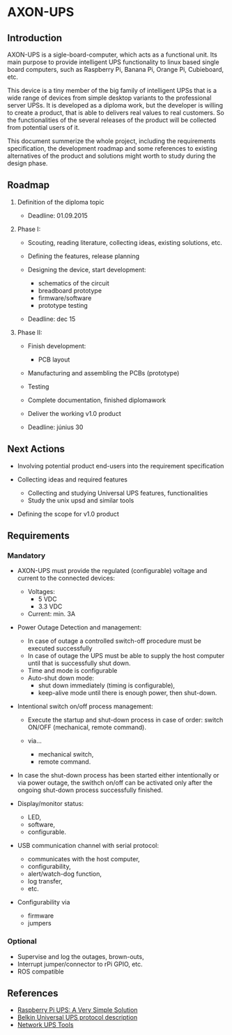 AXON-UPS
========

## Introduction

AXON-UPS is a sigle-board-computer, which acts as a functional unit.
Its main purpose to provide intelligent UPS functionality to linux based single board computers, such as Raspberry Pi, Banana Pi, Orange Pi, Cubieboard, etc.

This device is a tiny member of the big family of intelligent UPSs that is a wide range of devices from simple desktop variants to the professional server UPSs.
It is developed as a diploma work, but the developer is willing to create a product, that is able to delivers real values to real customers. So the functionalities of the several releases of the product will be collected from potential users of it.
    
This document summerize the whole project, including the requirements specification, the development roadmap and some references to existing alternatives of the product and solutions might worth to study during the design phase.

## Roadmap

1. Definition of the diploma topic

    - Deadline: 01.09.2015

2. Phase I:

    - Scouting, reading literature, collecting ideas, existing solutions, etc.

    - Defining the features, release planning

    - Designing the device, start development:

        - schematics of the circuit
        - breadboard prototype
        - firmware/software
        - prototype testing

    - Deadline:
        dec 15

2. Phase II:
    - Finish development:

        - PCB layout

    - Manufacturing and assembling the PCBs (prototype)
    - Testing
    - Complete documentation, finished diplomawork
    - Deliver the working v1.0 product
    - Deadline: június 30

## Next Actions

- Involving potential product end-users into the requirement specification
- Collecting ideas and required features

    - Collecting and studying Universal UPS features, functionalities
    - Study the unix upsd and similar tools

- Defining the scope for v1.0 product

## Requirements

### Mandatory

- AXON-UPS must provide the regulated (configurable) voltage and current to the connected devices:

    - Voltages:
        - 5 VDC
        - 3.3 VDC
    - Current: min. 3A

- Power Outage Detection and management:
    - In case of outage a controlled switch-off procedure must be executed successfully
    - In case of outage the UPS must be able to supply the host computer until that is successfully shut down.
    - Time and mode is configurable
    - Auto-shut down mode:
        - shut down immediately (timing is configurable),
        - keep-alive mode until there is enough power, then shut-down.

- Intentional switch on/off process management:

    - Execute the startup and shut-down process in case of order: switch ON/OFF (mechanical, remote command).

    - via...
        - mechanical switch,
        - remote command.

- In case the shut-down process has been started either intentionally or via power outage, the swithch on/off can be activated only after the ongoing shut-down process successfully finished.

- Display/monitor status:

    - LED,
    - software,
    - configurable.

- USB communication channel with serial protocol:

    - communicates with the host computer,
    - configurability,
    - alert/watch-dog function,
    - log transfer,
    - etc.

- Configurability via
    - firmware
    - jumpers

### Optional

- Supervise and log the outages, brown-outs, 
- Interrupt jumper/connector  to rPi GPIO, etc.
- ROS compatible

## References

- [Raspberry Pi UPS: A Very Simple Solution](http://homediyelectronics.com/projects/raspberrypi/ups/)
- [Belkin Universal UPS protocol description](http://www.mscs.dal.ca/~selinger/ups/belkin-universal-ups.html)
- [Network UPS Tools](https://en.wikipedia.org/wiki/Network_UPS_Tools)
